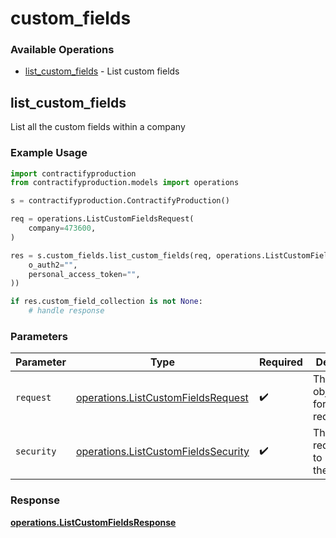 # custom_fields

### Available Operations

* [list_custom_fields](#list_custom_fields) - List custom fields

## list_custom_fields

List all the custom fields within a company

### Example Usage

```python
import contractifyproduction
from contractifyproduction.models import operations

s = contractifyproduction.ContractifyProduction()

req = operations.ListCustomFieldsRequest(
    company=473600,
)

res = s.custom_fields.list_custom_fields(req, operations.ListCustomFieldsSecurity(
    o_auth2="",
    personal_access_token="",
))

if res.custom_field_collection is not None:
    # handle response
```

### Parameters

| Parameter                                                                                  | Type                                                                                       | Required                                                                                   | Description                                                                                |
| ------------------------------------------------------------------------------------------ | ------------------------------------------------------------------------------------------ | ------------------------------------------------------------------------------------------ | ------------------------------------------------------------------------------------------ |
| `request`                                                                                  | [operations.ListCustomFieldsRequest](../../models/operations/listcustomfieldsrequest.md)   | :heavy_check_mark:                                                                         | The request object to use for the request.                                                 |
| `security`                                                                                 | [operations.ListCustomFieldsSecurity](../../models/operations/listcustomfieldssecurity.md) | :heavy_check_mark:                                                                         | The security requirements to use for the request.                                          |


### Response

**[operations.ListCustomFieldsResponse](../../models/operations/listcustomfieldsresponse.md)**

